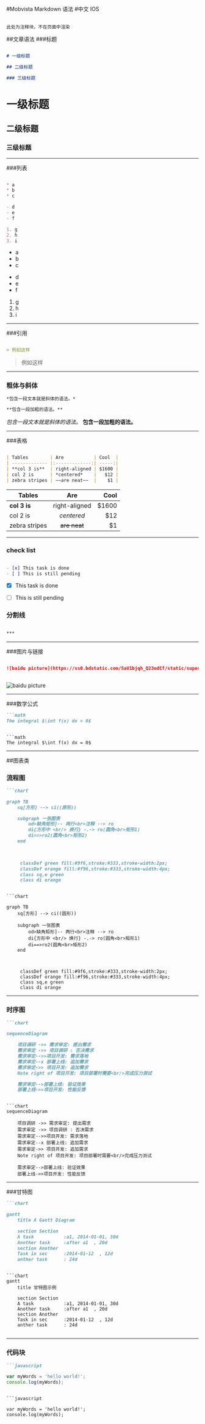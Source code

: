 #Mobvista Markdown 语法
#中文 IOS

```comment

此处为注释块，不在页面中渲染

```
##文章语法
###标题

```markdown

# 一级标题

## 二级标题

### 三级标题

```

# 一级标题

## 二级标题

### 三级标题

***


###列表
```markdown

* a
* b
* c

- d
- e
- f

1. g
2. h
3. i

```

* a
* b
* c

- d
- e
- f

1. g
2. h
3. i

***

###引用

```markdown

> 例如这样

```

> 例如这样

***




### 粗体与斜体

```markdown
*包含一段文本就是斜体的语法。*

**包含一段加粗的语法。**

```
*包含一段文本就是斜体的语法。*
**包含一段加粗的语法。**

***

###表格

```markdown

| Tables        | Are           | Cool  |
| ------------- |:-------------:| -----:|
| **col 3 is**  | right-aligned | $1600 |
| col 2 is      | *centered*    |   $12 |
| zebra stripes | ~~are neat~~  |    $1 |

```


| Tables        | Are           | Cool  |
| ------------- |:-------------:| -----:|
| **col 3 is**  | right-aligned | $1600 |
| col 2 is      | *centered*    |   $12 |
| zebra stripes | ~~are neat~~  |    $1 |



***

### check list

```markdown

- [x] This task is done
- [ ] This is still pending

```

- [x] This task is done
- [ ] This is still pending


### 分割线

```markdown

***

```

***

###图片与链接

```markdown

![baidu picture](https://ss0.bdstatic.com/5aV1bjqh_Q23odCf/static/superman/img/logo_top_ca79a146.png)



```

![baidu picture](https://ss0.bdstatic.com/5aV1bjqh_Q23odCf/static/superman/img/logo_top_ca79a146.png)


***

###数学公式

```markdown
```math
The integral $\int f(x) dx = 0$
 ```

```

```math
The integral $\int f(x) dx = 0$
```


***

##图表类

### 流程图
```markdown
```chart

graph TB
    sq[方形] --> ci((原形))

    subgraph 一张图表
        od>缺角矩形]-- 两行<br>注释 --> ro
        di{方形中 <br/> 换行} -.-> ro(圆角<br>矩形1)
        di==>ro2(圆角<br>矩形2)
    end

    

     classDef green fill:#9f6,stroke:#333,stroke-width:2px;
     classDef orange fill:#f96,stroke:#333,stroke-width:4px;
     class sq,e green
     class di orange

 ```

```

```chart

graph TB
    sq[方形] --> ci((圆形))

    subgraph 一张图表
        od>缺角矩形]-- 两行<br>注释 --> ro
        di{方形中 <br/> 换行} -.-> ro(圆角<br>矩形1)
        di==>ro2(圆角<br>矩形2)
    end

    

     classDef green fill:#9f6,stroke:#333,stroke-width:2px;
     classDef orange fill:#f96,stroke:#333,stroke-width:4px;
     class sq,e green
     class di orange

```

***

### 时序图


```markdown
```chart

sequenceDiagram

    项目调研 ->> 需求审定: 提出需求
    需求审定 ->> 项目调研 : 否决需求
    需求审定-->>项目开发: 需求落地
    需求审定--x 部署上线: 追加需求
    需求审定->> 项目开发: 追加需求
    Note right of 项目开发: 项目部署时需要<br/>完成压力测试

    需求审定-->部署上线: 验证效果
    部署上线->>项目开发: 性能反馈

 ```

```

```chart
sequenceDiagram

    项目调研 ->> 需求审定: 提出需求
    需求审定 ->> 项目调研 : 否决需求
    需求审定-->>项目开发: 需求落地
    需求审定--x 部署上线: 追加需求
    需求审定->> 项目开发: 追加需求
    Note right of 项目开发: 项目部署时需要<br/>完成压力测试

    需求审定-->部署上线: 验证效果
    部署上线->>项目开发: 性能反馈

```

***

###甘特图

```markdown
```chart

gantt
    title A Gantt Diagram

    section Section
    A task           :a1, 2014-01-01, 30d
    Another task     :after a1  , 20d
    section Another
    Task in sec      :2014-01-12  , 12d
    anther task      : 24d

 ```

```

```chart
gantt
    title 甘特图示例

    section Section
    A task           :a1, 2014-01-01, 30d
    Another task     :after a1  , 20d
    section Another
    Task in sec      :2014-01-12  , 12d
    anther task      : 24d
    
```

***

### 代码块

```markdown
```javascript

var myWords = 'hello world!';
console.log(myWords);

 ```

```

```javascript

var myWords = 'hello world!';
console.log(myWords);

```























